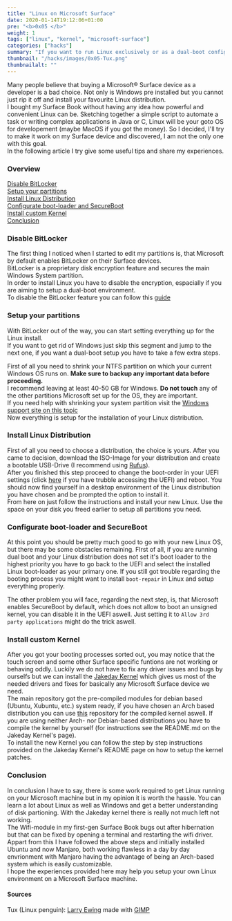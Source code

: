 ```yaml
---
title: "Linux on Microsoft Surface"
date: 2020-01-14T19:12:06+01:00
pre: "<b>0x05 </b>"
weight: 1
tags: ["linux", "kernel", "microsoft-surface"]
categories: ["hacks"]
summary: "If you want to run Linux exclusively or as a dual-boot configuration with Windows&reg; on a Microsoft&reg; Surface device you came to the right place."
thumbnail: "/hacks/images/0x05-Tux.png"
thumbnailalt: ""
---
```


Many people believe that buying a Microsoft&reg; Surface device as a developer is a bad choice. Not only is Windows pre installed but you cannot just 
rip it off and install your favourite Linux distribution.  
I bought my Surface Book without having any idea how powerful and convenient Linux can be. Sketching together a simple script to 
automate a task or writing complex applications in Java or C, Linux will be your goto OS for developement (maybe MacOS if you got the money).
So I decided, I'll try to make it work on my Surface device and discovered, I am not the only one with this goal.  
In the following article I try give some useful tips and share my experiences.

### Overview

[Disable BitLocker](#disable-bitlocker)  
[Setup your partitions](#setup-your-partitions)  
[Install Linux Distribution](#install-linux-distribution)  
[Configurate boot-loader and SecureBoot](#configurate-boot-loader-and-sercureboot)  
[Install custom Kernel](#install-custom-kernel)    
[Conclusion](#conslusion)  


### Disable BitLocker

The first thing I noticed when I started to edit my partitions is, that Microsoft by default enables BitLocker on their Surface devices.  
BitLocker is a proprietary disk encryption feature and secures the main Windows System partition.  
In order to install Linux you have to disable the encryption, espacially if you are aiming to setup a dual-boot environment.  
To disable the BitLocker feature you can follow this [guide](https://www.dell.com/support/article/de/de/debsdt1/sln302845/aktivieren-oder-deaktivieren-von-bitlocker-mit-tpm-in-windows?lang=de#DisablingBitlocker)     

### Setup your partitions

With BitLocker out of the way, you can start setting everything up for the Linux install.  
If you want to get rid of Windows just skip this segment and jump to the next one, if you want a dual-boot setup 
you have to take a few extra steps.  

First of all you need to shrink your NTFS partition on which your current Windows OS runs on. __Make sure to backup any important data before proceeding.__  
I recommend leaving at least 40-50 GB for Windows. __Do not touch__ any of the other partitions Microsoft set up for the OS, they are important.  
If you need help with shrinking your system partition visit the [Windows support site on this topic](https://docs.microsoft.com/de-de/windows-server/storage/disk-management/shrink-a-basic-volume)  
Now everything is setup for the installation of your Linux distribution.

### Install Linux Distribution

First of all you need to choose a distribution, the choice is yours. After you came to decision, download the ISO-Image for your distribution and create 
a bootable USB-Drive (I recommend using [Rufus](https://rufus.ie/)).  
After you finished this step proceed to change the boot-order in your UEFI settings (click [here](https://www.laptopmag.com/articles/access-bios-windows-10) if you have trubble accessing the UEFI)
and reboot. You should now find yourself in a desktop environment of the Linux distribution you have chosen and be prompted the option to install it.  
From here on just follow the instructions and install your new Linux. Use the space on your disk you freed earlier to setup all partitions you need. 

### Configurate boot-loader and SecureBoot

At this point you should be pretty much good to go with your new Linux OS, but there may be some obstacles remaining. FIrst of all, if you are running dual boot and your Linux distribution 
does not set it's boot loader to the highest priority you have to go back to the UEFI and select the installed Linux boot-loader as your primary one. If you still got trouble 
regarding the booting process you might want to install `boot-repair` in Linux and setup everything properly. 
 
The other problem you will face, regarding the next step, is, that Microsoft enables SecureBoot by default, which does not allow to boot an unsigned kernel, you can disable it in the UEFI 
aswell. Just setting it to `Allow 3rd party applications` might do the trick aswell.  

### Install custom Kernel

After you got your booting processes sorted out, you may notice that the touch screen and some other Surface specific funtions are not working or behaving oddly. Luckily we do not have to 
fix any driver issues and bugs by ourselfs but we can install the [Jakeday Kernel](https://github.com/jakeday/linux-surface) which gives us most of the needed drivers and fixes for basically 
any Microsoft Surface device we need.  
The main repository got the pre-compiled modules for debian based (Ubuntu, Xubuntu, etc.) system ready, if you have chosen an Arch based distribution you can use [this](https://github.com/dmhacker/arch-linux-surface) repository for the compiled kernel aswell. 
If you are using neither Arch- nor Debian-based distributions you have to compile the kernel by yourself (for instructions see the README.md on the Jakeday Kernel's page).  
To install the new Kernel you can follow the step by step instructions provided on the Jakeday Kernel's README page on how to setup the kernel patches. 

### Conclusion

In conclusion I have to say, there is some work required to get Linux running on your Microsoft machine but in my opinion it is worth the hassle. You can learn 
a lot about Linux as well as Windows and get a better understanding of disk partioning. With the Jakeday kernel there is really not much left not working.  
The Wifi-module in my first-gen Surface Book bugs out after hibernation but that can be fixed by opening a terminal and restarting the wifi driver.  
Appart from this I have followed the above steps and initially installed Ubuntu and now Manjaro, both working flawless in a day by day envrionment with Manjaro 
having the advantage of being an Arch-based system which is easily customizable.  
I hope the experiences provided here may help you setup your own Linux environment on a Microsoft Surface machine. 



#### Sources

Tux (Linux penguin): [Larry Ewing](ewing@isc.tamu.edu) made with [GIMP](https://en.wikipedia.org/wiki/GIMP)
